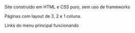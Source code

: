 Site construído em HTML e CSS puro, sem uso de frameworks

Páginas com layout de 3, 2 e 1 coluna. 

Links do menu principal funcionando
